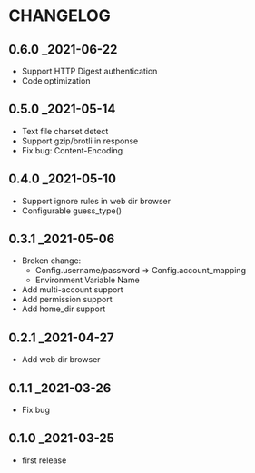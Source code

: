# CHANGELOG

## 0.6.0 _2021-06-22
- Support HTTP Digest authentication
- Code optimization

## 0.5.0 _2021-05-14
- Text file charset detect
- Support gzip/brotli in response
- Fix bug: Content-Encoding

## 0.4.0 _2021-05-10
- Support ignore rules in web dir browser
- Configurable guess_type()

## 0.3.1 _2021-05-06
- Broken change:
  - Config.username/password => Config.account_mapping
  - Environment Variable Name
- Add multi-account support
- Add permission support
- Add home_dir support

## 0.2.1 _2021-04-27
- Add web dir browser

## 0.1.1 _2021-03-26
- Fix bug

## 0.1.0 _2021-03-25
- first release

